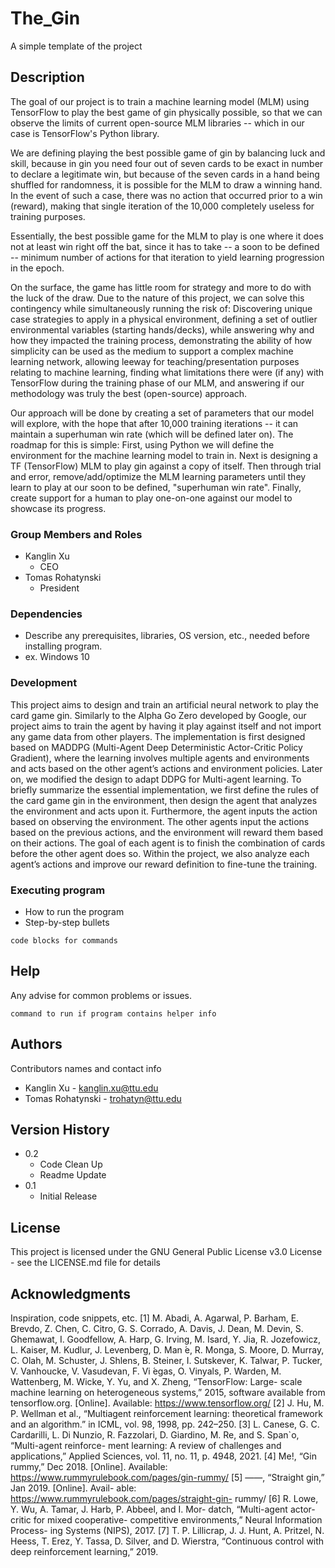 # The_Gin

A simple template of the project

## Description

The goal of our project is to train a machine learning model (MLM) using TensorFlow to play the best game of gin physically possible, so that we can observe the limits of current open-source MLM libraries -- which in our case is TensorFlow's Python library.

We are defining playing the best possible game of gin by balancing luck and skill, because in gin you need four out of seven cards to be exact in number to declare a legitimate win, but because of the seven cards in a hand being shuffled for randomness, it is possible for the MLM to draw a winning hand. In the event of such a case, there was no action that occurred prior to a win (reward), making that single iteration of the 10,000 completely useless for training purposes.

Essentially, the best possible game for the MLM to play is one where it does not at least win right off the bat, since it has to take -- a soon to be defined -- minimum number of actions for that iteration to yield learning progression in the epoch.

On the surface, the game has little room for strategy and more to do with the luck of the draw. Due to the nature of this project, we can solve this contingency while simultaneously running the risk of: Discovering unique case strategies to apply in a physical environment, defining a set of outlier environmental variables (starting hands/decks), while answering why and how they impacted the training process, demonstrating the ability of how simplicity can be used as the medium to support a complex machine learning network, allowing leeway for teaching/presentation purposes relating to machine learning, finding what limitations there were (if any) with TensorFlow during the training phase of our MLM, and answering if our methodology was truly the best (open-source) approach.

Our approach will be done by creating a set of parameters that our model will explore, with the hope that after 10,000 training iterations -- it can maintain a superhuman win rate (which will be defined later on). The roadmap for this is simple: First, using Python we will define the environment for the machine learning model to train in. Next is designing a TF (TensorFlow) MLM to play gin against a copy of itself. Then through trial and error, remove/add/optimize the MLM learning parameters until they learn to play at our soon to be defined, "superhuman win rate". Finally, create support for a human to play one-on-one against our model to showcase its progress.

### Group Members and Roles

* Kanglin Xu
   * CEO
* Tomas Rohatynski
   * President

### Dependencies

* Describe any prerequisites, libraries, OS version, etc., needed before installing program.
* ex. Windows 10

### Development
This project aims to design and train an artificial neural network to play the card game gin. Similarly to the Alpha Go Zero developed by Google, our project aims to train the agent by having it play against itself and not import any game data from other players. The implementation is first designed based on MADDPG (Multi-Agent Deep Deterministic Actor-Critic Policy Gradient), where the learning involves multiple agents and environments and acts based on the other agent’s actions and environment policies. Later on, we modified the design to adapt DDPG for Multi-agent learning. To briefly summarize the essential implementation, we first define the rules of the card game gin in the environment, then design the agent that analyzes the environment and acts upon it.
Furthermore, the agent inputs the action based on observing the environment. The other agents input the actions based on the previous actions, and the environment will reward them based on their actions. The goal of each agent is to finish the combination of cards before the other agent does so. Within the project, we also analyze each agent’s actions and improve our reward definition to fine-tune the training. 

### Executing program

* How to run the program
* Step-by-step bullets
```
code blocks for commands
```

## Help

Any advise for common problems or issues.
```
command to run if program contains helper info
```

## Authors

Contributors names and contact info

* Kanglin Xu - kanglin.xu@ttu.edu
* Tomas Rohatynski - trohatyn@ttu.edu

## Version History

* 0.2
    * Code Clean Up
    * Readme Update
* 0.1
    * Initial Release

## License

This project is licensed under the GNU General Public License v3.0 License - see the LICENSE.md file for details

## Acknowledgments

Inspiration, code snippets, etc.
[1] M. Abadi, A. Agarwal, P. Barham, E. Brevdo, Z. Chen,
C. Citro, G. S. Corrado, A. Davis, J. Dean, M. Devin,
S. Ghemawat, I. Goodfellow, A. Harp, G. Irving,
M. Isard, Y. Jia, R. Jozefowicz, L. Kaiser, M. Kudlur,
J. Levenberg, D. Man ́e, R. Monga, S. Moore, D. Murray,
C. Olah, M. Schuster, J. Shlens, B. Steiner, I. Sutskever,
K. Talwar, P. Tucker, V. Vanhoucke, V. Vasudevan,
F. Vi ́egas, O. Vinyals, P. Warden, M. Wattenberg,
M. Wicke, Y. Yu, and X. Zheng, “TensorFlow: Large-
scale machine learning on heterogeneous systems,”
2015, software available from tensorflow.org. [Online].
Available: https://www.tensorflow.org/
[2] J. Hu, M. P. Wellman et al., “Multiagent reinforcement
learning: theoretical framework and an algorithm.” in
ICML, vol. 98, 1998, pp. 242–250.
[3] L. Canese, G. C. Cardarilli, L. Di Nunzio, R. Fazzolari,
D. Giardino, M. Re, and S. Span`o, “Multi-agent reinforce-
ment learning: A review of challenges and applications,”
Applied Sciences, vol. 11, no. 11, p. 4948, 2021.
[4] Me!, “Gin rummy,” Dec 2018. [Online]. Available:
https://www.rummyrulebook.com/pages/gin-rummy/
[5] ——, “Straight gin,” Jan 2019. [Online]. Avail-
able: https://www.rummyrulebook.com/pages/straight-gin-
rummy/
[6] R. Lowe, Y. Wu, A. Tamar, J. Harb, P. Abbeel, and I. Mor-
datch, “Multi-agent actor-critic for mixed cooperative-
competitive environments,” Neural Information Process-
ing Systems (NIPS), 2017.
[7] T. P. Lillicrap, J. J. Hunt, A. Pritzel, N. Heess, T. Erez,
Y. Tassa, D. Silver, and D. Wierstra, “Continuous control
with deep reinforcement learning,” 2019.
